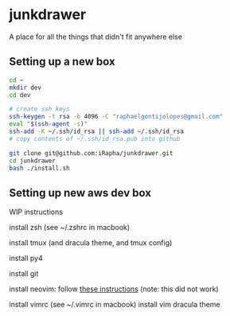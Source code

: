 # junkdrawer
A place for all the things that didn't fit anywhere else

## Setting up a new box
```bash
cd ~
mkdir dev
cd dev

# create ssh keys
ssh-keygen -t rsa -b 4096 -C "raphaelgontijolopes@gmail.com"
eval "$(ssh-agent -s)"
ssh-add -K ~/.ssh/id_rsa || ssh-add ~/.ssh/id_rsa
# copy contents of ~/.ssh/id_rsa.pub into github

git clone git@github.com:iRapha/junkdrawer.git
cd junkdrawer
bash ./install.sh
```

## Setting up new aws dev box
WIP instructions

install zsh (see ~/.zshrc in macbook)

install tmux (and dracula theme, and tmux config)

install py4

install git

install neovim: follow [these instructions](https://gist.github.com/bombsimon/9e4f5607e01854f9624cf92c486561cf)
(note: this did not work)

install vimrc (see ~/.vimrc in macbook)
install vim dracula theme

